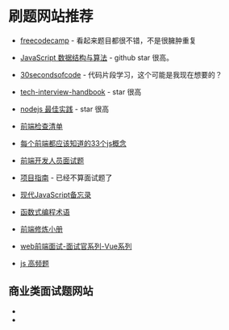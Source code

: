 # 刷题网站推荐

* [freecodecamp](https://www.freecodecamp.org/learn/javascript-algorithms-and-data-structures/) - 看起来题目都很不错，不是很臃肿重复

* [JavaScript 数据结构与算法](https://github.com/trekhleb/javascript-algorithms) - github  star 很高。

* [30secondsofcode](https://www.30secondsofcode.org/) - 代码片段学习，这个可能是我现在想要的？

* [tech-interview-handbook](https://github.com/yangshun/tech-interview-handbook) - star 很高

* [nodejs 最佳实践](https://bestofjs.org/projects/nodejs-best-practices) - star 很高

* [前端检查清单](https://github.com/thedaviddias/Front-End-Checklist)

* [每个前端都应该知道的33个js概念](https://github.com/leonardomso/33-js-concepts)

* [前端开发人员面试题](https://github.com/h5bp/Front-end-Developer-Interview-Questions?tab=readme-ov-file)

* [项目指南](https://github.com/elsewhencode/project-guidelines?tab=readme-ov-file#consistent-dev-environments) - 已经不算面试题了

* [现代JavaScript备忘录](https://github.com/mbeaudru/modern-js-cheatsheet)

* [函数式编程术语](https://github.com/shfshanyue/fp-jargon-zh)

* [前端修炼小册](https://github.com/wenyuan/fedbook)

* [web前端面试-面试官系列-Vue系列](https://vue3js.cn/interview/vue/vue.html#一、从历史说起)
* [js 高频题](https://www.arryblog.com/interview/js/#%E6%95%B0%E6%8D%AE%E7%B1%BB%E5%9E%8B%E5%92%8C%E5%8F%98%E9%87%8F)


## 商业类面试题网站

*

*

